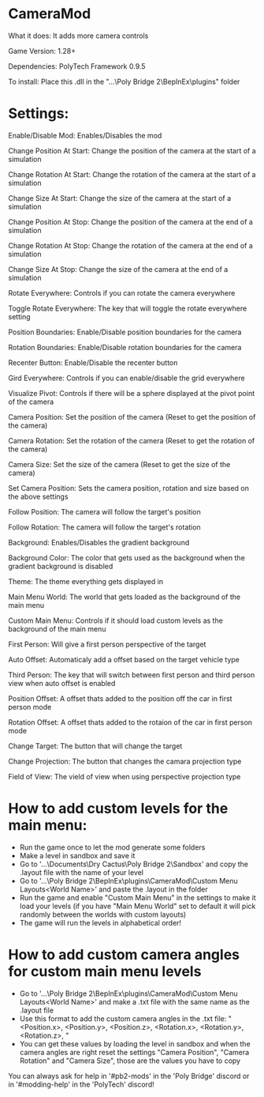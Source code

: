 # CameraMod

What it does: It adds more camera controls

Game Version: 1.28+

Dependencies: PolyTech Framework 0.9.5

To install: Place this .dll in the "...\Poly Bridge 2\BepInEx\plugins" folder


# Settings:
Enable/Disable Mod: Enables/Disables the mod

Change Position At Start: Change the position of the camera at the start of a simulation

Change Rotation At Start: Change the rotation of the camera at the start of a simulation

Change Size At Start: Change the size of the camera at the start of a simulation

Change Position At Stop: Change the position of the camera at the end of a simulation

Change Rotation At Stop: Change the rotation of the camera at the end of a simulation

Change Size At Stop: Change the size of the camera at the end of a simulation

Rotate Everywhere: Controls if you can rotate the camera everywhere

Toggle Rotate Everywhere: The key that will toggle the rotate everywhere setting

Position Boundaries: Enable/Disable position boundaries for the camera

Rotation Boundaries: Enable/Disable rotation boundaries for the camera

Recenter Button: Enable/Disable the recenter button

Gird Everywhere: Controls if you can enable/disable the grid everywhere

Visualize Pivot: Controls if there will be a sphere displayed at the pivot point of the camera

Camera Position: Set the position of the camera (Reset to get the position of the camera)

Camera Rotation: Set the rotation of the camera (Reset to get the rotation of the camera)

Camera Size: Set the size of the camera (Reset to get the size of the camera)

Set Camera Position: Sets the camera position, rotation and size based on the above settings

Follow Position: The camera will follow the target's position

Follow Rotation: The camera will follow the target's rotation

Background: Enables/Disables the gradient background

Background Color: The color that gets used as the background when the gradient background is disabled

Theme: The theme everything gets displayed in

Main Menu World: The world that gets loaded as the background of the main menu

Custom Main Menu: Controls if it should load custom levels as the background of the main menu

First Person: Will give a first person perspective of the target

Auto Offset: Automaticaly add a offset based on the target vehicle type

Third Person: The key that will switch between first person and third person view when auto offset is enabled

Position Offset: A offset thats added to the position off the car in first person mode

Rotation Offset: A offset thats added to the rotaion of the car in first person mode

Change Target: The button that will change the target

Change Projection: The button that changes the camara projection type

Field of View: The vield of view when using perspective projection type

# How to add custom levels for the main menu:
- Run the game once to let the mod generate some folders
- Make a level in sandbox and save it
- Go to '...\Documents\Dry Cactus\Poly Bridge 2\Sandbox' and copy the .layout file with the name of your level
- Go to '...\Poly Bridge 2\BepInEx\plugins\CameraMod\Custom Menu Layouts\<World Name>' and paste the .layout in the folder
- Run the game and enable "Custom Main Menu" in the settings to make it load your levels (if you have "Main Menu World" set to default it will pick randomly between the worlds with custom layouts)
- The game will run the levels in alphabetical order!

# How to add custom camera angles for custom main menu levels
- Go to '...\Poly Bridge 2\BepInEx\plugins\CameraMod\Custom Menu Layouts\<World Name>' and make a .txt file with the same name as the .layout file
- Use this format to add the custom camera angles in the .txt file: 
" 
	<Position.x>, <Position.y>, <Position.z>,
	<Rotation.x>, <Rotation.y>, <Rotation.z>,
	<Size>
"
- You can get these values by loading the level in sandbox and when the camera angles are right reset the settings "Camera Position", "Camera Rotation" and "Camera Size", those are the values you have to copy
	
You can always ask for help in '#pb2-mods' in the 'Poly Bridge' discord or in '#modding-help' in the 'PolyTech' discord!
